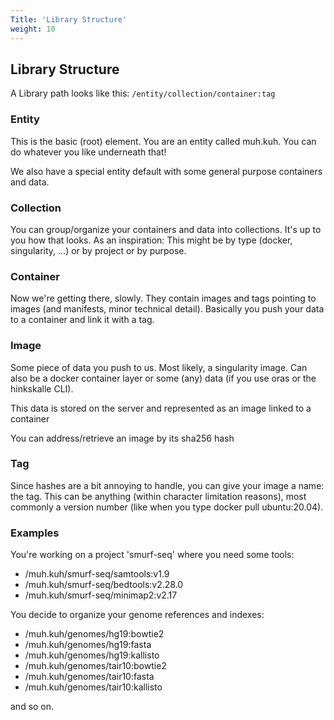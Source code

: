 ```yaml
---
Title: 'Library Structure'
weight: 10
---
```


## Library Structure

A Library path looks like this: `/entity/collection/container:tag`

### Entity

This is the basic (root) element. You are an entity called muh.kuh. You can do whatever you like underneath that!

We also have a special entity default with some general purpose containers and data.

### Collection

You can group/organize your containers and data into collections. It's up to you how that looks. As an inspiration: This might be by type (docker, singularity, ...) or by project or by purpose.

### Container

Now we're getting there, slowly. They contain images and tags pointing to images (and manifests, minor technical detail). Basically you push your data to a container and link it with a tag.

### Image

Some piece of data you push to us. Most likely, a singularity image. Can also be a docker container layer or some (any) data (if you use oras or the hinkskalle CLI).

This data is stored on the server and represented as an image linked to a container

You can address/retrieve an image by its sha256 hash

### Tag

Since hashes are a bit annoying to handle, you can give your image a name: the tag. This can be anything (within character limitation reasons), most commonly a version number (like when you type docker pull ubuntu:20.04).

### Examples

You're working on a project 'smurf-seq' where you need some tools:

- /muh.kuh/smurf-seq/samtools:v1.9
- /muh.kuh/smurf-seq/bedtools:v2.28.0
- /muh.kuh/smurf-seq/minimap2:v2.17

You decide to organize your genome references and indexes:

- /muh.kuh/genomes/hg19:bowtie2
- /muh.kuh/genomes/hg19:fasta
- /muh.kuh/genomes/hg19:kallisto
- /muh.kuh/genomes/tair10:bowtie2
- /muh.kuh/genomes/tair10:fasta
- /muh.kuh/genomes/tair10:kallisto

and so on.